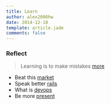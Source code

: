 ```yaml
---
title: Learn
author: alex2006hw
date: 2014-12-10
template: article.jade
comments: false
---
```


### Reflect

> Learning is to make mistakes
[more](/articles/learn/reflects)

- Beat this [market](/articles/learn/stocks)
- Speak better [rails](/articles/learn/rails)
- What is [devops](/articles/learn/devops)
- Be more [present](/articles/learn/present)

